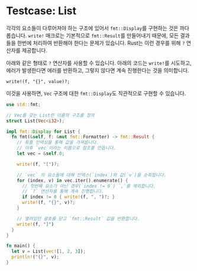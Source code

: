 # Testcase: List

각각의 요소들이 다루어져야 하는 구조에 있어서 `fmt::Display`를 구현하는 것은 까다롭습니다. `write!` 매크로는 기본적으로 `fmt::Result`를 만들어내기 때문에, 모든 결과들을 한번에 처리하여 반환해야 한다는 문제가 있습니다. Rust는 이런 경우를 위해 `?` 연산자를 제공합니다.

아래와 같은 형태로 `?` 연산자를 사용할 수 있습니다. 아래의 코드는 `write!`를 시도하고, 에러가 발생한다면 에러를 반환하고, 그렇지 않다면 계속 진행한다는 것을 의미합니다.

```rust,ignore
write!(f, "{}", value)?;
```

이것을 사용하면, `Vec` 구조에 대한 `fmt::Display`도 직관적으로 구현할 수 있습니다.

```rust
use std::fmt;

// Vec를 갖는 List란 이름의 구조를 정의
struct List(Vec<i32>);

impl fmt::Display for List {
  fn fmt(&self, f: &mut fmt::Formatter) -> fmt::Result {
    // 튜플 인덱싱을 통해 값을 가져옵니다.
    // 이후 `vec`이라는 이름으로 참조를 만듭니다.
    let vec = &self.0;

    write!(f, "[")?;

    // `vec` 의 요소들에 대해 인덱스(`index`)와 값(`v`)을 순회합니다.
    for (index, v) in vec.iter().enumerate() {
      // 첫번째 요소가 아닌 경우(`index != 0`) `,`를 제외합니다.
      // `?` 연산자를 통해 계속 진행합니다.
      if index != 0 { write!(f, ", ")?; }
      write!(f, "{}", v)?;
    }

    // 열려있던 괄호를 닫고 `fmt::Result` 값을 반환합니다.
    write!(f, "]")
  }
}

fn main() {
  let v = List(vec![1, 2, 3]);
  println!("{}", v);
}
```